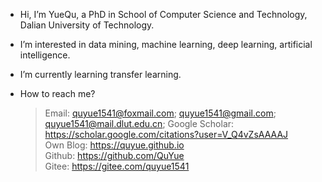 - Hi, I’m YueQu, a PhD in School of Computer Science and Technology, Dalian University of Technology.
- I’m interested in data mining, machine learning, deep learning, artificial intelligence.
- I’m currently learning transfer learning.

- How to reach me? 
  > Email: quyue1541@foxmail.com; quyue1541@gmail.com; quyue1541@mail.dlut.edu.cn; 
  > Google Scholar: https://scholar.google.com/citations?user=V_Q4vZsAAAAJ    
  > Own Blog: https://quyue.github.io   
  > Github: https://github.com/QuYue    
  > Gitee: https://gitee.com/quyue1541    

<!---
QuYue/QuYue is a ✨ special ✨ repository because its `README.md` (this file) appears on your GitHub profile.
You can click the Preview link to take a look at your changes.
--->
